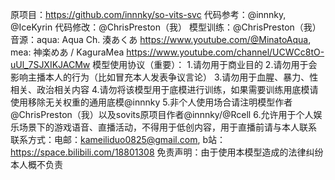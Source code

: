    原项目：https://github.com/innnky/so-vits-svc
       代码参考：@innnky, @IceKyrin
       代码修改：@ChrisPreston（我）
       模型训练：@ChrisPreston（我）
       音源：aqua: Aqua Ch. 湊あくあ https://www.youtube.com/@MinatoAqua, mea: 神楽めあ / KaguraMea https://www.youtube.com/channel/UCWCc8tO-uUl_7SJXIKJACMw
   模型使用协议（重要）：
                1.请勿用于商业目的
                2.请勿用于会影响主播本人的行为（比如冒充本人发表争议言论）
                3.请勿用于血腥、暴力、性相关、政治相关内容
                4.请勿将该模型用于底模进行训练，如果需要训练用底模请使用移除无关权重的通用底模@innnky
                5.非个人使用场合请注明模型作者@ChrisPreston（我）以及sovits原项目作者@innnky/@Rcell
                6.允许用于个人娱乐场景下的游戏语音、直播活动，不得用于低创内容，用于直播前请与本人联系
                联系方式：电邮：kameiliduo0825@gmail.com, b站：https://space.bilibili.com/18801308
                免责声明：由于使用本模型造成的法律纠纷本人概不负责

